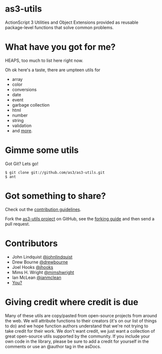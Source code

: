 # as3-utils

ActionScript 3 Utilities and Object Extensions provided as reusable package-level functions that solve common problems.

# What have you got for me?

HEAPS, too much to list here right now.

Oh ok here's a taste, there are umpteen utils for

- array
- color
- conversions
- date
- event
- garbage collection
- html
- number
- string
- validation
- and [more](http://github.com/as3/as3-utils/tree/master/src/utils/).

# Gimme some utils

Got Git? Lets go!

    $ git clone git://github.com/as3/as3-utils.git
    $ ant

# Got something to share?

Check out the [contribution guidelines](https://github.com/as3/as3-utils/blob/master/Contribution%20Guidelines.md).

Fork the [as3-utils project](http://github.com/as3/as3-utils) on GitHub, see the [forking guide](http://help.github.com/forking/) and then send a pull request.

# Contributors

- John Lindquist [@johnlindquist](http://twitter.com/johnlindquist)
- Drew Bourne [@drewbourne](http://twitter.com/drewbourne)
- Joel Hooks [@jhooks](http://twitter.com/jhooks)
- Mims H. Wright [@mimshwright](http://twitter.com/mimshwright)
- Ian McLean [@ianmclean](http://twitter.com/ianmclean)
- [You?](https://github.com/as3/as3-utils/blob/master/Contribution%20Guidelines.md)

# Giving credit where credit is due

Many of these utils are copy/pasted from open-source projects from around the web. We will attribute functions to their creators (it's on our list of things to do) and we hope function authors understand that we're not trying to take credit for their work. We don't want credit, we just want a collection of great open-source utils supported by the community.
If you include your own code in the library, please be sure to add a credit for yourself in the comments or use an @author tag in the asDocs. 